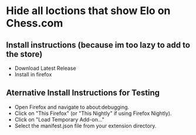 # Hide all loctions that show Elo on Chess.com

## Install instructions (because im too lazy to add to the store)

- Download Latest Release
- Install in firefox

## Aternative Install Instructions for Testing

- Open Firefox and navigate to about:debugging.
- Click on "This Firefox" (or "This Nightly" if using Firefox Nightly).
- Click on "Load Temporary Add-on..."
- Select the manifest.json file from your extension directory.
